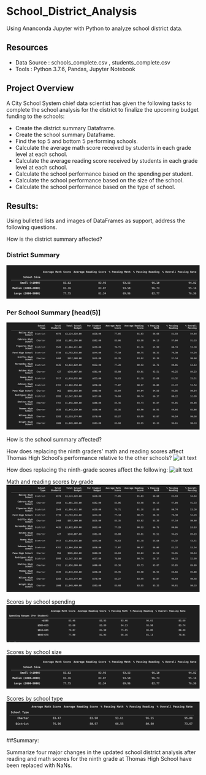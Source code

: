 # School_District_Analysis
Using Ananconda Jupyter with Python to analyze school district data.

## Resources 
- Data Source : schools_complete.csv , students_complete.csv 
- Tools : Python 3.7.6, Pandas, Jupyter Notebook 

## Project Overview 
A City School System chief data scientist has given the following tasks to complete the school analysis for the district to finalize the upcoming budget funding to the schools:
- Create the district summary Dataframe.
- Create the school summary Dataframe. 
- Find the top 5 and bottom 5 performing schools. 
- Calculate the average math score received by students in each grade level at each school. 
- Calculate the average reading score received by students in each grade level at each school. 
- Calculate the school performance based on the spending per student. 
- Calculate the school performance based on the size of the school. 
- Calculate the school performance based on the type of school. 

## Results: 
Using bulleted lists and images of DataFrames as support, address the following questions.

How is the district summary affected?
### District Summary

![alt text](https://github.com/JoePedroza/School_District_Analysis/blob/main/analysis/size_summary.png)


### Per School Summary [head(5)]

![alt text](https://github.com/JoePedroza/School_District_Analysis/blob/main/analysis/per_school_summary.png) 


How is the school summary affected?


How does replacing the ninth graders’ math and reading scores affect Thomas High School’s performance relative to the other schools?
![alt text](https://github.com/JoePedroza/School_District_Analysis/analysis/per_school_summary.png) 

How does replacing the ninth-grade scores affect the following:
![alt text](https://github.com/JoePedroza/School_District_Analysis/blob/main/analysis/top_performing_ascending.png) 


Math and reading scores by grade
![alt text](https://github.com/JoePedroza/School_District_Analysis/blob/main/analysis/per_school_summary.png) 


Scores by school spending
![alt text](https://github.com/JoePedroza/School_District_Analysis/blob/main/analysis/spending_summary.png) 


Scores by school size
![alt text](https://github.com/JoePedroza/School_District_Analysis/blob/main/analysis/size_summary.png) 


Scores by school type
![alt text](https://github.com/JoePedroza/School_District_Analysis/blob/main/analysis/type_summary.png) 



##Summary: 

Summarize four major changes in the updated school district analysis after reading and math scores for the ninth grade at Thomas High School have been replaced with NaNs.
